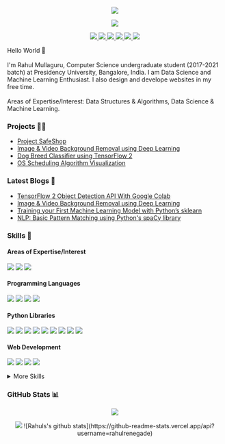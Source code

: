 <p align="center">
  <img src="GitHub_Banner.png">
</p>

<p align="center">
  <img src="https://komarev.com/ghpvc/?username=Nkap23&color=blue">
</p>

<p align="center">
  <a href="https://www.linkedin.com/in/nisarg-kapkar/">
    <img src="https://img.shields.io/badge/LinkedIn-0077B5?style=flat&logo=linkedin&logoColor=white">
  </a>
  <a href="https://nisargkapkar.medium.com/">
    <img src="https://img.shields.io/badge/Medium-12100E?style=flat&logo=medium&logoColor=white">
  </a>
  <a href="https://nisargkapkar.hashnode.dev/">
    <img src="https://img.shields.io/badge/Hashnode-2962FF?style=flat&logo=hashnode&logoColor=white">
  </a>
  <a href="https://www.kaggle.com/nisargkapkar">
    <img src="https://img.shields.io/badge/Kaggle-2596BE?style=flat&logo=kaggle&logoColor=white">
  </a>
  <a href="https://www.codechef.com/users/n_kap">
    <img src="https://img.shields.io/badge/Codechef-5B4638?style=flat&logo=codechef&logoColor=white">
  </a>
  <a href="mailto:nisargkapkar00@gmail.com">
    <img src="https://img.shields.io/badge/Gmail-D14836?style=flat&logo=gmail&logoColor=white">
  </a>
</p>

Hello World 👋
<br/>
<br/>
I'm Rahul Mullaguru, Computer Science undergraduate student (2017-2021 batch) at Presidency University, Bangalore, India. I am Data Science and Machine Learning Enthusiast. I also design and develope websites in my free time.
<br/>
<br/>
Areas of Expertise/Interest: Data Structures & Algorithms, Data Science & Machine Learning.

<h3>
  Projects 👨‍💻
</h3>
<ul>
  <li><a href="https://github.com/Project-SafeShop">Project SafeShop</a></li>
  <li><a href="https://github.com/Nkap23/u2net_bgremove_code">Image & Video Background Removal using Deep Learning</a></li>
  <li><a href="https://github.com/Nkap23/TensorFlow_with_Colab_tutorial">Dog Breed Classifier using TensorFlow 2</a></li>
  <li><a href="https://github.com/ParthPrajapati43/OS-Algorithms">OS Scheduling Algorithm Visualization</a></li>
</ul>

<h3>
  Latest Blogs 📝
</h3>
<ul>
  <li><a href="https://medium.com/swlh/tensorflow-2-object-detection-api-with-google-colab-b2af171e81cc">TensorFlow 2 Object Detection API With Google Colab</a></li>
  <li><a href="https://nisargkapkar.hashnode.dev/image-and-video-background-removal-using-deep-learning">Image & Video Background Removal using Deep Learning</a></li>
  <li><a href="https://medium.com/analytics-vidhya/training-your-first-machine-learning-model-with-sklearn-e03d5de3bfba">Training your First Machine Learning Model with Python’s sklearn</a></li>
  <li><a href="https://nisargkapkar.hashnode.dev/nlp-basic-pattern-matching-using-pythons-spacy-library">NLP: Basic Pattern Matching using Python's spaCy library</a></li>
</ul>

<h3>
  Skills 💼
</h3>
<h4>Areas of Expertise/Interest</h4>
<p>
  <img src="https://img.shields.io/badge/Data%20Science-D96826?style=flat&logoColor=white">
  <img src="https://img.shields.io/badge/Machine%20Learning-74CB34?style=flat&logoColor=white">
  <img src="https://img.shields.io/badge/Data%20Structures%20&%20Algorithms-3E50C1?style=flat&logoColor=white">
</p>
<h4>Programming Languages</h4>
<p>
  <img src="https://img.shields.io/badge/Python-14354C?style=flat&logo=python&logoColor=white">
  <img src="https://img.shields.io/badge/C%2B%2B-00599C?style=flat&logo=c%2B%2B&logoColor=white">
  <img src="https://img.shields.io/badge/C-00599C?style=flat&logo=c&logoColor=white">
  <img src="https://img.shields.io/badge/Java-ED8B00?style=flat&logo=java&logoColor=white">
</p>
<h4>Python Libraries</h4>
<p>
  <img src="https://img.shields.io/badge/Sklearn-F7931E?style=flat&logo=scikit-learn&logoColor=white">
  <img src="https://img.shields.io/badge/Pandas-50458?style=flat&logo=pandas&logoColor=white">
  <img src="https://img.shields.io/badge/NumPy-013243?style=flat&logo=NumPy&logoColor=white">
  <img src="https://img.shields.io/badge/TensorFlow2-FF6F00?style=flat&logo=TensorFlow&logoColor=white">
  <img src="https://img.shields.io/badge/OpenCV-5C3EE8?style=flat&logo=OpenCV&logoColor=white">
  <img src="https://img.shields.io/badge/Matplotlib-D96826?style=flat&logoColor=white">
  <img src="https://img.shields.io/badge/Seaborn-74CB34?style=flat&logoColor=white">
  <img src="https://img.shields.io/badge/Pillow-14354C?style=flat&logoColor=white">
  <img src="https://img.shields.io/badge/NLTK-3E50C1?style=flat&logoColor=white">
</p>
<h4>Web Development</h4>
<p>
  <img src="https://img.shields.io/badge/HTML5-E34F26?style=flat&logo=html5&logoColor=white">
  <img src="https://img.shields.io/badge/CSS3-1572B6?style=flat&logo=css3&logoColor=white">
  <img src="https://img.shields.io/badge/JavaScript-F7DF1E?style=flat&logo=javascript&logoColor=black">
  <img src="https://img.shields.io/badge/Bootstrap-7952B3?style=flat&logo=Bootstrap&logoColor=white">
</p>
<details>
  <summary>More Skills</summary>
  <br/>
  <img src="https://img.shields.io/badge/MySQL-4479A1?style=flat&logo=MySQL&logoColor=white">
  <img src="https://img.shields.io/badge/Inkscape-000000?style=flat&logo=Inkscape&logoColor=white">
  <img src="https://img.shields.io/badge/Adobe%20XD-FF61F6?style=flat&logo=Adobe%20XD&logoColor=white">
  <img src="https://img.shields.io/badge/Canva-00C4CC?style=flat&logo=Canva&logoColor=white">
</details>

<h3>
  GitHub Stats 📊
</h3>
<p align="center">
  <img src="https://github-readme-stats.vercel.app/api?username=rahulrenegade&show_icons=true&theme=vision-friendly-dark">
</p>
<p align="center">
  <img src="https://github-readme-stats.vercel.app/api/top-langs/?username=rahulrenegade&theme=vision-friendly-dark">
  ![Rahuls's github stats](https://github-readme-stats.vercel.app/api?username=rahulrenegade)
</p>
